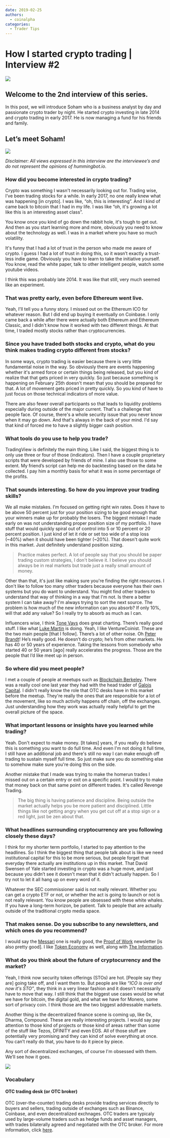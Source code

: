 ```yaml
---
date: 2019-02-25
authors:
  - coinalpha
categories:
  - Trader Tips
---
```


# How I started crypto trading | Interview #2

![](./cover.png)


## Welcome to the 2nd interview of this series.

In this post, we will introduce Soham who is a business analyst by day and passionate crypto trader by night. He started crypto investing in late 2014 and crypto trading in early 2017. He is now managing a fund for his friends and family.

## Let’s meet Soham!

![](./image1.png)

*Disclaimer: All views expressed in this interview are the interviewee’s and do not represent the opinions of hummingbot.io.*


### How did you become interested in crypto trading?

Crypto was something I wasn't necessarily looking out for. Trading wise, I’ve been trading stocks for a while. In early 2017, no one really knew what was happening [in crypto]. I was like, “oh, this is interesting”. And I kind of came back to bitcoin that I had in my life. I was like “oh, it's growing a lot like this is an interesting asset class”.

<!-- more -->

You know once you kind of go down the rabbit hole, it's tough to get out. And then as you start learning more and more, obviously you need to know about the technology as well. I was in a market where you have so much volatility.

It's funny that I had a lot of trust in the person who made me aware of crypto. I guess I had a lot of trust in doing this, so it wasn’t exactly a trust-less indie game. Obviously you have to learn to take the initiative yourself. You know, read the white paper, talk to other intelligent people, watch some youtube videos.

I think this was probably late 2014. It was like that still, very much seemed like an experiment.


### That was pretty early, even before Ethereum went live.

Yeah, I'll tell you a funny story. I missed out on the Ethereum ICO for whatever reason. But I did end up buying it eventually on Coinbase. I only came back a while after there were actually both Ethereum and Ethereum Classic, and I didn't know how it worked with two different things. At that time, I traded mostly stocks rather than cryptocurrencies.


### Since you have traded both stocks and crypto, what do you think makes trading crypto different from stocks?

In some ways, crypto trading is easier because there is very little fundamental noise in the way. So obviously there are events happening whether it's armed force or certain things being released, but you kind of realize that that gets priced in very quickly. So just because something is happening on February 25th doesn't mean that you should be prepared for that. A lot of movement gets priced in pretty quickly. So you kind of have to just focus on those technical indicators of more value.

There are also fewer overall participants so that leads to liquidity problems especially during outside of the major current. That's a challenge that people face. Of course, there's a whole security issue that you never know when it may go down. And that's always in the back of your mind. I'd say that kind of forced me to have a slightly bigger cash position.


### What tools do you use to help you trade?

TradingView is definitely the main thing. Like I said, the biggest thing is to only use three or four of those (indicators). Then I have a couple proprietary scripts that were developed by friends of mine. I also use those to some extent. My friend’s script can help me do backtesting based on the data he collected. I pay him a monthly basis for what it was in some percentage of the profits.


### That sounds interesting. So how do you improve your trading skills?

We all make mistakes. I’m focused on getting right win rates. Does it have to be above 50 percent just for your position sizing to be good enough that your winners make up for probably the losers. The biggest mistake I made early on was not understanding proper position size of my portfolio. I have stuff that would quickly spiral out of control into 5 or 10 percent or 20 percent position. I just kind of let it ride or set too wide of a stop loss (~40%) when it should have been tighter (~20%). That doesn't quite work in this market. Just definitely understand position sizing.

> Practice makes perfect. A lot of people say that you should be paper trading custom strategies, I don't believe it. I believe you should always be in real markets but trade just a really small amount of money.

Other than that, it's just like making sure you're finding the right resources. I don't like to follow too many other traders because everyone has their own systems but you do want to understand. You might find other traders to understand that way of thinking in a way that I'm not. Is there a better system I can take away? I'm always trying to sort the next source. The problem is how much of the new information can you absorb?  If only 10%, will that add any value? So I really try to absorb as much as I can.

Influencers wise, I think [Tone Vays](https://www.youtube.com/channel/UCbiWJYRg8luWHnmNkJRZEnw) does great charting. There’s really good stuff. I like what [Luke Martin](https://twitter.com/venturecoinist) is doing. Yeah, I like VentureCoinist. These are the two main people [that I follow]. There’s a lot of other noise. Oh [Peter Brandt](https://twitter.com/PeterLBrandt)! He’s really good. He doesn’t do crypto; he’s from other markets. He has 40 or 50 years of experience. Taking the lessons from somebody who started 40 or 50 years [ago] really accelerates the progress. Those are the people that I’d like meet up in person.


### So where did you meet people?

I met a couple of people at meetups such as [Blockchain Berkeley](https://blockchain.berkeley.edu/). There was a really cool one last year they had with the head trader of [Galois Capital](https://galois.capital/). I didn't really know the role that OTC desks have in this market before the meetup. They're really the ones that are responsible for a lot of the movement, like so much activity happens off chain, off the exchanges. Just understanding how they work was actually really helpful to get the overall picture of the space.


### What important lessons or insights have you learned while trading?

Yeah. Don't expect to make money. [It takes] years, if you really do believe this is something you want to do full time. And even I'm not doing it full time, I still have an additional job and there's still no way I can make enough off trading to sustain myself full time. So just make sure you do something else to somehow make sure you're doing this on the side.

Another mistake that I made was trying to make the homerun trades I missed out on a certain entry or exit on a specific point. I would try to make that money back on that same point on different trades. It's called Revenge Trading.

> The big thing is having patience and discipline. Being outside the market actually helps you be more patient and disciplined. Little things like not getting angry when you get cut off at a stop sign or a red light, just be zen about that.


### What headlines surrounding cryptocurrency are you following closely these days?

I think for my shorter term portfolio, I started to pay attention to the headlines. So I think the biggest thing that people talk about is like we need institutional capital for this to be more serious, but people forget that everyday there actually are institutions up in this market. That David Swensen of Yale started investing in crypto was a huge move, and just because you didn’t see it doesn't mean that it didn't actually happen. So I try not to let it all hang up on every word of it.

Whatever the SEC commissioner said is not really relevant. Whether you can get a crypto ETF or not, or whether the act is going to launch or not is not really relevant. You know people are obsessed with these white whales. If you have a long-term horizon, be patient. Talk to people that are actually outside of the traditional crypto media space.


### That makes sense. Do you subscribe to any newsletters, and which ones do you recommend?

I would say the [Messari](https://messari.io/) one is really good, the [Proof of Work](https://proofofwork.news/) newsletter [is also pretty good]. I like [Token Economy](https://tokeneconomy.co) as well, along with [The Information](https://www.theinformation.com/).


### What do you think about the future of cryptocurrency and the market?

Yeah, I think now security token offerings (STOs) are hot. [People say they are] going take off, and I want them to. But people are like *“ICO is over and now it's STO”*, they think in a very linear fashion and it doesn't necessarily have to move that way. I still think that the biggest use cases would be what we have for bitcoin, the digital gold, and what we have for Monero, some sort of privacy coin. I think those are the two biggest addressable markets.

Another thing is the decentralized finance scene is coming up, like 0x, Dharma, Compound. These are really interesting projects. I would say pay attention to those kind of projects or those kind of areas rather than some of the stuff like Tezos, DFINITY and even EOS. All of those stuff are potentially very promising and they can kind of solve everything at once. You can’t really do that, you have to do it piece by piece.

Any sort of decentralized exchanges, of course I'm obsessed with them. We’ll see how it goes.

![](./image2.jpg)


### Vocabulary

#### OTC trading desk (or OTC broker)

OTC (over-the-counter) trading desks provide trading services directly to buyers and sellers, trading outside of exchanges such as Binance, Coinbase, and even decentralized exchnages. OTC traders are typicaly used by large-volume traders such as hedge funds and asset managers, with trades bilaterally agreed and negotiated with the OTC broker. For more information, click [here](https://www.finder.com/otc-cryptocurrency-trading).

